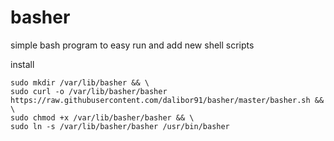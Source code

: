 # basher
simple bash program to easy run and add new shell scripts 


install 

```
sudo mkdir /var/lib/basher && \
sudo curl -o /var/lib/basher/basher https://raw.githubusercontent.com/dalibor91/basher/master/basher.sh && \
sudo chmod +x /var/lib/basher/basher && \
sudo ln -s /var/lib/basher/basher /usr/bin/basher
```
